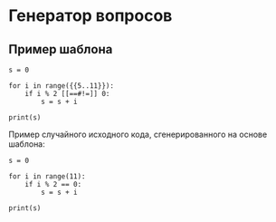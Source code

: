 # Генератор вопросов

## Пример шаблона

```
s = 0

for i in range({{5..11}}):
    if i % 2 [[==#!=]] 0:
        s = s + i
	
print(s)
```

Пример случайного исходного кода, сгенерированного на основе шаблона:

```
s = 0

for i in range(11):
    if i % 2 == 0:
        s = s + i

print(s)
```
